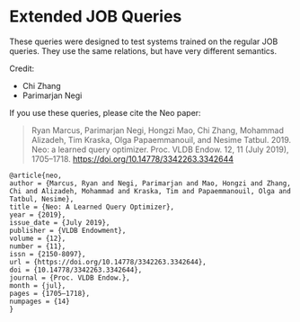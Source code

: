 # Extended JOB Queries

These queries were designed to test systems trained on the regular JOB queries. They use the same relations, but have very different semantics.

Credit:

* Chi Zhang
* Parimarjan Negi

If you use these queries, please cite the Neo paper:

> Ryan Marcus, Parimarjan Negi, Hongzi Mao, Chi Zhang, Mohammad Alizadeh, Tim Kraska, Olga Papaemmanouil, and Nesime Tatbul. 2019. Neo: a learned query optimizer. Proc. VLDB Endow. 12, 11 (July 2019), 1705–1718. https://doi.org/10.14778/3342263.3342644


```
@article{neo,
author = {Marcus, Ryan and Negi, Parimarjan and Mao, Hongzi and Zhang, Chi and Alizadeh, Mohammad and Kraska, Tim and Papaemmanouil, Olga and Tatbul, Nesime},
title = {Neo: A Learned Query Optimizer},
year = {2019},
issue_date = {July 2019},
publisher = {VLDB Endowment},
volume = {12},
number = {11},
issn = {2150-8097},
url = {https://doi.org/10.14778/3342263.3342644},
doi = {10.14778/3342263.3342644},
journal = {Proc. VLDB Endow.},
month = {jul},
pages = {1705–1718},
numpages = {14}
}
```